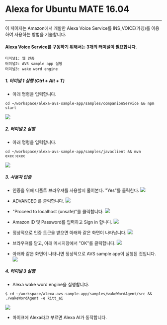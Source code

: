 # Alexa for Ubuntu MATE 16.04

---

이 페이지는 Amazon에서 개발한 Alexa Voice Service를 INS\_VOICE\(가칭\)를 이용하여 사용하는 방법을 기술합니다.

#### Alexa Voice Service를 구동하기 위해서는 3개의 터미널이 필요합니다.
```
터미널1: 웹 인증
터미널2: AVS sample app 실행
터미널3: wake word engine
```

##### 1. 터미널 1 실행 \(Ctrl + Alt + T\)
- 아래 명령을 입력합니다.
```
cd ~/workspace/alexa-avs-sample-app/samples/companionService && npm start
```
![](/assets/ubuntu_alexa_step_1.png)

##### 2. 터미널 2 실행
- 아래 명령을 입력합니다.
```
cd ~/workspace/alexa-avs-sample-app/samples/javaclient && mvn exec:exec
```
![](/assets/ubuntu_alexa_step_2.png)

##### 3. 사용자 인증
- 인증을 위해 디폴트 브라우져를 사용할지 물어본다. "Yes"를 클릭한다.
![](/assets/ubuntu_alexa_step_3.png)

- ADVANCED 를 클릭합니다.
![](/assets/ubuntu_alexa_step_4.png)

- "Proceed to localhost \(unsafe\)"를 클릭합니다.
![](/assets/ubuntu_alexa_step_5.png)

- Amazon ID 및 Password를 입력하고 Sign in 합니다.
![](/assets/ubuntu_alexa_step_6.png)

- 정상적으로 인증 토근을 받으면 아래와 같은 화면이 나타납니다.
![](/assets/ubuntu_alexa_step_7.png)

- 브라우져를 닫고, 아래 메시지창에서 "OK"를 클릭합니다.
![](/assets/ubuntu_alexa_step_8.png)

- 아래와 같은 화면이 나타나면 정상적으로 AVS sample app이 실행된 것입니다.
![](/assets/ubuntu_alexa_step_9.png)

##### 4. 터미널 3 실행
- Alexa wake word engine을 실행합니다.
```
$ cd ~/workspace/alexa-avs-sample-app/samples/wakeWordAgent/src && ./wakeWordAgent -e kitt_ai
```
![](/assets/ubuntu_alexa_step_10.png)

- 마이크에 Alexa라고 부르면 Alexa AI가 동작합니다.
